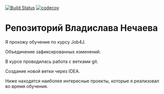 [![Build Status](https://travis-ci.org/nvladislavn/job4j.svg?branch=master)](https://travis-ci.org/nvladislavn/job4j)
[![codecov](https://codecov.io/gh/nvladislavn/job4j/branch/master/graph/badge.svg)](https://codecov.io/gh/nvladislavn/job4j)


# Репозиторий Владислава Нечаева

Я прохожу обучение по курсу Job4J. 

Объединение зафиксированных изменений.

В курсе проводилась работа с ветками git.

Создание новой ветки через IDEA.

Ниже находятся наиболее интересные проекты, которые я реализовал во время обучения.